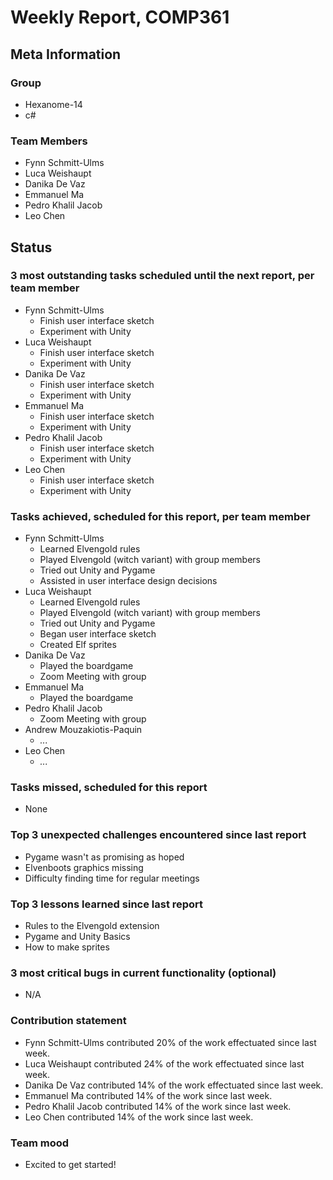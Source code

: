 # Weekly Report, COMP361

## Meta Information

### Group

 * Hexanome-14
 * c#
### Team Members

 * Fynn Schmitt-Ulms
 * Luca Weishaupt
 * Danika De Vaz
 * Emmanuel Ma
 * Pedro Khalil Jacob
 * Leo Chen

## Status

### 3 most outstanding tasks scheduled until the next report, per team member

 * Fynn Schmitt-Ulms
   * Finish user interface sketch
   * Experiment with Unity
 * Luca Weishaupt
   * Finish user interface sketch
   * Experiment with Unity
 * Danika De Vaz
   * Finish user interface sketch
   * Experiment with Unity
 * Emmanuel Ma
   * Finish user interface sketch
   * Experiment with Unity
 * Pedro Khalil Jacob
   * Finish user interface sketch
   * Experiment with Unity
 * Leo Chen
   * Finish user interface sketch
   * Experiment with Unity

### Tasks achieved, scheduled for this report, per team member

 * Fynn Schmitt-Ulms
   * Learned Elvengold rules
   * Played Elvengold (witch variant) with group members
   * Tried out Unity and Pygame
   * Assisted in user interface design decisions
 * Luca Weishaupt
   * Learned Elvengold rules
   * Played Elvengold (witch variant) with group members
   * Tried out Unity and Pygame
   * Began user interface sketch
   * Created Elf sprites
 * Danika De Vaz
   * Played the boardgame
   * Zoom Meeting with group
 * Emmanuel Ma
   * Played the boardgame
 * Pedro Khalil Jacob
   * Zoom Meeting with group
 * Andrew Mouzakiotis-Paquin
   * *...*
 * Leo Chen
   * *...*

### Tasks missed, scheduled for this report

 * None

### Top 3 unexpected challenges encountered since last report

 * Pygame wasn't as promising as hoped
 * Elvenboots graphics missing
 * Difficulty finding time for regular meetings

### Top 3 lessons learned since last report

 * Rules to the Elvengold extension
 * Pygame and Unity Basics
 * How to make sprites

### 3 most critical bugs in current functionality (optional)

 * N/A

### Contribution statement

 * Fynn Schmitt-Ulms contributed 20% of the work effectuated since last week.
 * Luca Weishaupt contributed 24% of the work effectuated since last week.
 * Danika De Vaz contributed 14% of the work effectuated since last week.
 * Emmanuel Ma contributed 14% of the work since last week.
 * Pedro Khalil Jacob contributed 14% of the work since last week.
 * Leo Chen contributed 14% of the work since last week.

### Team mood

 * Excited to get started!
